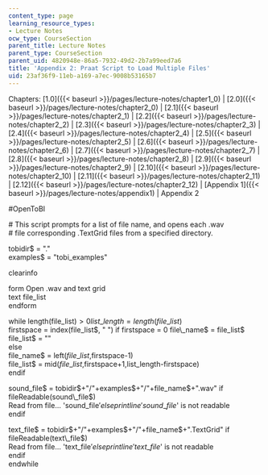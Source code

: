 ```yaml
---
content_type: page
learning_resource_types:
- Lecture Notes
ocw_type: CourseSection
parent_title: Lecture Notes
parent_type: CourseSection
parent_uid: 4820948e-86a5-7932-49d2-2b7a99eed7a6
title: 'Appendix 2: Praat Script to Load Multiple Files'
uid: 23af36f9-11eb-a169-a7ec-9008b53165b7
---
```


Chapters: [1.0]({{< baseurl >}}/pages/lecture-notes/chapter1_0) | [2.0]({{< baseurl >}}/pages/lecture-notes/chapter2_0) | [2.1]({{< baseurl >}}/pages/lecture-notes/chapter2_1) | [2.2]({{< baseurl >}}/pages/lecture-notes/chapter2_2) | [2.3]({{< baseurl >}}/pages/lecture-notes/chapter2_3) | [2.4]({{< baseurl >}}/pages/lecture-notes/chapter2_4) | [2.5]({{< baseurl >}}/pages/lecture-notes/chapter2_5) | [2.6]({{< baseurl >}}/pages/lecture-notes/chapter2_6) | [2.7]({{< baseurl >}}/pages/lecture-notes/chapter2_7) | [2.8]({{< baseurl >}}/pages/lecture-notes/chapter2_8) | [2.9]({{< baseurl >}}/pages/lecture-notes/chapter2_9) | [2.10]({{< baseurl >}}/pages/lecture-notes/chapter2_10) | [2.11]({{< baseurl >}}/pages/lecture-notes/chapter2_11) | [2.12]({{< baseurl >}}/pages/lecture-notes/chapter2_12) | [Appendix 1]({{< baseurl >}}/pages/lecture-notes/appendix1) | Appendix 2

#OpenToBI

\# This script prompts for a list of file name, and opens each .wav  
\# file corresponding .TextGrid files from a specified directory.

tobidir$ = "."  
examples$ = "tobi\_examples"

clearinfo

form Open .wav and text grid  
text file\_list  
endform

while length(file\_list$) > 0  
list\_length = length(file\_list$)  
firstspace = index(file\_list$, " ")  
if firstspace = 0  
file\_name$ = file\_list$  
file\_list$ = ""  
else  
file\_name$ = left$(file\_list$,firstspace-1)  
file\_list$ = mid$(file\_list$,firstspace+1,list\_length-firstspace)  
endif

sound\_file$ = tobidir$+"/"+examples$+"/"+file\_name$+".wav"  
if fileReadable(sound\_file$)  
Read from file... 'sound\_file$'  
else  
printline 'sound\_file$' is not readable  
endif

text\_file$ = tobidir$+"/"+examples$+"/"+file\_name$+".TextGrid"  
if fileReadable(text\_file$)  
Read from file... 'text\_file$'  
else  
printline 'text\_file$' is not readable  
endif  
endwhile